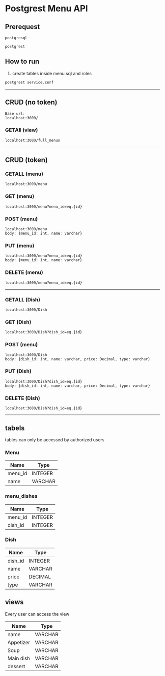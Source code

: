 # Postgrest Menu API


## Prerequest
```
postgresql

postgrest

```


## How to run
1) create tables inside menu.sql and roles

``` bash
postgrest service.conf
```

---

## CRUD (no token)

```
Base url:
localhost:3000/
```

### GETAll (view)
```localhost:3000/full_menus```

---

## CRUD (token)

### GETALL (menu)
```localhost:3000/menu```

### GET (menu)
```localhost:3000/menu?menu_id=eq.{id}```

### POST (menu)
```
localhost:3000/menu
body: {menu_id: int, name: varchar}
```

### PUT (menu)
```
localhost:3000/menu?menu_id=eq.{id}
body: {menu_id: int, name: varchar}
```

### DELETE (menu)
```localhost:3000/menu?menu_id=eq.{id}```

---

### GETALL (Dish)
```localhost:3000/Dish```

### GET (Dish)
```localhost:3000/Dish?dish_id=eq.{id}```

### POST (menu)
```
localhost:3000/Dish
body: {dish_id: int, name: varchar, price: Decimal, type: varchar}
```

### PUT (Dish)
```
localhost:3000/Dish?dish_id=eq.{id}
body: {dish_id: int, name: varchar, price: Decimal, type: varchar}
```

### DELETE (Dish)
```localhost:3000/Dish?dish_id=eq.{id}```

---

## tabels

tables can only be accessed by authorized users

### Menu

| Name          | Type     |  
| ------------- | ---      |
| menu_id       | INTEGER  |
| name          | VARCHAR  |

### menu_dishes

| Name          | Type     |  
| ------------- | ---      |
| menu_id       | INTEGER  |
| dish_id       | INTEGER  |

### Dish

| Name          | Type     |  
| ------------- | ---      |
| dish_id       | INTEGER  |
| name          | VARCHAR  |
| price         | DECIMAL  |
| type          | VARCHAR  |  

## views

Every user can access the view

| Name          | Type     |  
| ------------- | ---      |
| name          | VARCHAR  |
| Appetizer     | VARCHAR  |
| Soup          | VARCHAR  |
| Main dish     | VARCHAR  |  
| dessert       | VARCHAR  |  
